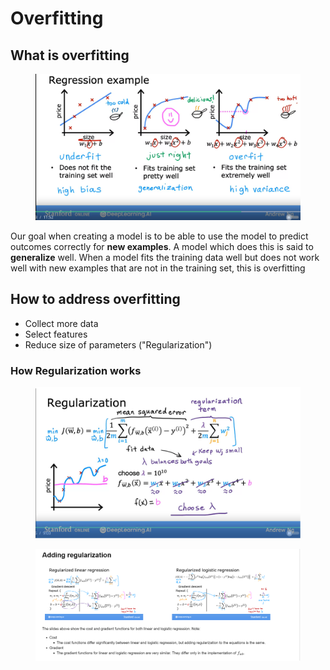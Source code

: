 # Overfitting

## What is overfitting

<figure><img src="../../.gitbook/assets/image (1) (1) (1) (1) (2) (1).png" alt=""><figcaption></figcaption></figure>

Our goal when creating a model is to be able to use the model to predict outcomes correctly for **new examples**. A model which does this is said to **generalize** well. When a model fits the training data well but does not work well with new examples that are not in the training set, this is overfitting

## How to address overfitting

* Collect more data
* Select features
* Reduce size of parameters ("Regularization")

### How Regularization works

<figure><img src="../../.gitbook/assets/image (1) (1) (1) (1) (2) (1) (1).png" alt=""><figcaption></figcaption></figure>

<figure><img src="../../.gitbook/assets/image (2) (1) (1) (2) (1).png" alt=""><figcaption></figcaption></figure>
